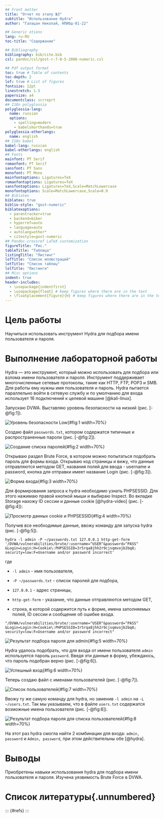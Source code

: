 ```yaml
---
## Front matter
title: "Отчет по этапу №3"
subtitle: "Использование Hydra"
author: "Галацан Николай, НПИбд-01-22"

## Generic otions
lang: ru-RU
toc-title: "Содержание"

## Bibliography
bibliography: bib/cite.bib
csl: pandoc/csl/gost-r-7-0-5-2008-numeric.csl

## Pdf output format
toc: true # Table of contents
toc-depth: 2
lof: true # List of figures
fontsize: 12pt
linestretch: 1.5
papersize: a4
documentclass: scrreprt
## I18n polyglossia
polyglossia-lang:
  name: russian
  options:
	- spelling=modern
	- babelshorthands=true
polyglossia-otherlangs:
  name: english
## I18n babel
babel-lang: russian
babel-otherlangs: english
## Fonts
mainfont: PT Serif
romanfont: PT Serif
sansfont: PT Sans
monofont: PT Mono
mainfontoptions: Ligatures=TeX
romanfontoptions: Ligatures=TeX
sansfontoptions: Ligatures=TeX,Scale=MatchLowercase
monofontoptions: Scale=MatchLowercase,Scale=0.9
## Biblatex
biblatex: true
biblio-style: "gost-numeric"
biblatexoptions:
  - parentracker=true
  - backend=biber
  - hyperref=auto
  - language=auto
  - autolang=other*
  - citestyle=gost-numeric
## Pandoc-crossref LaTeX customization
figureTitle: "Рис."
tableTitle: "Таблица"
listingTitle: "Листинг"
lofTitle: "Список иллюстраций"
lotTitle: "Список таблиц"
lolTitle: "Листинги"
## Misc options
indent: true
header-includes:
  - \usepackage{indentfirst}
  - \usepackage{float} # keep figures where there are in the text
  - \floatplacement{figure}{H} # keep figures where there are in the text
---
```

# Цель работы

Научиться использовать инструмент Hydra для подбора имени пользователя и пароля.

# Выполнение лабораторной работы

Hydra — это инструмент, который можно использовать для подбора или взлома
имени пользователя и пароля. Инструмент поддерживает многочисленные сетевые протоколы, такие как HTTP, FTP, POP3 и SMB. Для работы ему нужны имя пользователя и пароль. Hydra пытается параллельно войти в сетевую службу и по
умолчанию для входа использует 16 подключений к целевой машине [@kali-linux].

Запускаю DVWA. Выставляю уровень безопасности на низкий (рис. [-@fig:1]). 

![Уровень безопасности Low](image/1.png){#fig:1 width=70%}

Создаю файл `passwords.txt`, котором содержатся типичные и распространенные пароли (рис. [-@fig:2]).

![Создание списка паролей](image/2.png){#fig:2 width=70%}

Открываю раздел Brute Force, в котором можно попытаться подобрать пароль для формы входа. Открываю код страницы и вижу, что данные отправляются методом GET, названия полей для ввода - username и password, кнопка для отправки имеет название Login (рис. [-@fig:3]).

![Форма входа](image/3.png){#fig:3 width=70%}

Для формирования запроса к hydra необходимо узнать PHPSESSID. Для этого нажимаю правой кнопкой мыши и выбираю Inspect. Во вкладке Storage нахожу ID сессии и данные cookie [@hydra-video] (рис. [-@fig:4]):

![Просмотр данных cookie и PHPSESSID](image/4.png){#fig:4 width=70%}

Получив все необходимые данные, ввожу команду для запуска hydra (рис. [-@fig:5]).


```
hydra -l admin -P ~/passwords.txt 127.0.0.1 http-get-form 
'/DVWA/vulnerabilities/brute/:username=^USER^&password=^PASS^
&Login=Login:H=Cookie\:PHPSESSID=3r5rqa8jhh2r9cjsqmvojb2bq8;
security=low:F=Username and/or password incorrect'

```

где 

- `-l admin` - имя пользователя,
 
- `-P ~/passwords.txt` - список паролей для подбора, 

- `127.0.0.1` - адрес страницы, 

- `http-get-form` - указание, что данные отправляются методом GET,

- строка, в которой содержится путь к форме, имена заполняемых полей, ID сессии и сообщение об ошибке входа.

```
"/DVWA/vulnerabilities/brute/:username=^USER^&password=^PASS^
&Login=Login:H=Cookie\:PHPSESSID=3r5rqa8jhh2r9cjsqmvojb2bq8;
security=low:F=Username and/or password incorrect"
```

![Результат подбора пароля для admin](image/5.png){#fig:5 width=70%}

Hydra удалось подобрать, что для входа от имени пользователя `admin` используется пароль `password`. Введя эти данные в форму, убеждаюсь, что пароль подобран верно (рис. [-@fig:6]).


![Успешный вход](image/6.png){#fig:6 width=70%}

Теперь создаю файл с именами пользователей (рис. [-@fig:7]).

![Список пользователей](image/7.png){#fig:7 width=70%}

Ввожу ту же самую команду для hydra, но заменив `-l admin` на `-L ~/users.txt`. Так мы указываем, что в файле `users.txt` содержатся возможные имена пользователя (рис. [-@fig:8]).

![Результат подбора пароля для списка пользователей](image/8.png){#fig:8 width=70%}

На этот раз hydra смогла найти 2 комбинации для входа: `admin, password` и `Admin, password`, при этом действительны обе [@hydra].

# Выводы

Приобретены навыки использования hydra для подбора имени пользователя и пароля. Изучена уязвимость Brute Force в DVWA.

# Список литературы{.unnumbered}

::: {#refs}
:::

